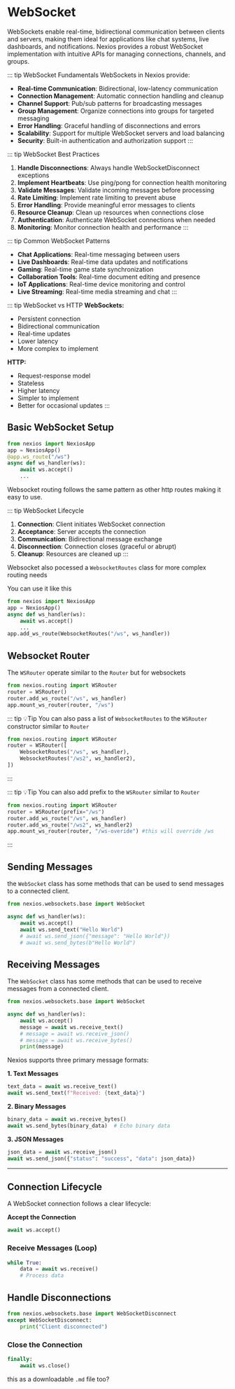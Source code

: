 # WebSocket 
WebSockets enable real-time, bidirectional communication between clients and servers, making them ideal for applications like chat systems, live dashboards, and notifications. Nexios provides a robust WebSocket implementation with intuitive APIs for managing connections, channels, and groups.

::: tip WebSocket Fundamentals
WebSockets in Nexios provide:
- **Real-time Communication**: Bidirectional, low-latency communication
- **Connection Management**: Automatic connection handling and cleanup
- **Channel Support**: Pub/sub patterns for broadcasting messages
- **Group Management**: Organize connections into groups for targeted messaging
- **Error Handling**: Graceful handling of disconnections and errors
- **Scalability**: Support for multiple WebSocket servers and load balancing
- **Security**: Built-in authentication and authorization support
:::

::: tip WebSocket Best Practices
1. **Handle Disconnections**: Always handle WebSocketDisconnect exceptions
2. **Implement Heartbeats**: Use ping/pong for connection health monitoring
3. **Validate Messages**: Validate incoming messages before processing
4. **Rate Limiting**: Implement rate limiting to prevent abuse
5. **Error Handling**: Provide meaningful error messages to clients
6. **Resource Cleanup**: Clean up resources when connections close
7. **Authentication**: Authenticate WebSocket connections when needed
8. **Monitoring**: Monitor connection health and performance
:::

::: tip Common WebSocket Patterns
- **Chat Applications**: Real-time messaging between users
- **Live Dashboards**: Real-time data updates and notifications
- **Gaming**: Real-time game state synchronization
- **Collaboration Tools**: Real-time document editing and presence
- **IoT Applications**: Real-time device monitoring and control
- **Live Streaming**: Real-time media streaming and chat
:::

::: tip WebSocket vs HTTP
**WebSockets:**
- Persistent connection
- Bidirectional communication
- Real-time updates
- Lower latency
- More complex to implement

**HTTP:**
- Request-response model
- Stateless
- Higher latency
- Simpler to implement
- Better for occasional updates
:::

## Basic WebSocket Setup

```python
from nexios import NexiosApp
app = NexiosApp()
@app.ws_route("/ws")
async def ws_handler(ws):
    await ws.accept()
    ...
```
Websocket routing follows the same pattern as other http routes making it easy to use.

::: tip WebSocket Lifecycle
1. **Connection**: Client initiates WebSocket connection
2. **Acceptance**: Server accepts the connection
3. **Communication**: Bidirectional message exchange
4. **Disconnection**: Connection closes (graceful or abrupt)
5. **Cleanup**: Resources are cleaned up
:::

Websocket also pocessed a `WebsocketRoutes` class for more complex routing needs

You can use it like this

```python
from nexios import NexiosApp
app = NexiosApp()
async def ws_handler(ws):
    await ws.accept()
    ...
app.add_ws_route(WebsocketRoutes("/ws", ws_handler))
```

## Websocket Router

The `WSRouter` operate similar to the `Router` but for websockets

```python
from nexios.routing import WSRouter
router = WSRouter()
router.add_ws_route("/ws", ws_handler)
app.mount_ws_router(router, "/ws")
```

::: tip 💡Tip
You can also pass a list of `WebsocketRoutes` to the `WSRouter` constructor similar to `Router` 
```python
from nexios.routing import WSRouter
router = WSRouter([
    WebsocketRoutes("/ws", ws_handler),
    WebsocketRoutes("/ws2", ws_handler2),
])
```
:::

::: tip 💡Tip
You can also add prefix to the `WSRouter` similar to `Router`
```python
from nexios.routing import WSRouter
router = WSRouter(prefix="/ws")
router.add_ws_route("/ws", ws_handler)
router.add_ws_route("/ws2", ws_handler2)
app.mount_ws_router(router, "/ws-overide") #this will override /ws

```
:::

## Sending Messages
the `WebSocket` class has some methods that can be used to send messages to a connected client.

```python
from nexios.websockets.base import WebSocket

async def ws_handler(ws):
    await ws.accept()
    await ws.send_text("Hello World")
    # await ws.send_json({"message": "Hello World"})
    # await ws.send_bytes(b"Hello World")
```

## Receiving Messages

The `WebSocket` class has some methods that can be used to receive messages from a connected client.

```python
from nexios.websockets.base import WebSocket

async def ws_handler(ws):
    await ws.accept()
    message = await ws.receive_text()
    # message = await ws.receive_json()
    # message = await ws.receive_bytes()
    print(message)
```

Nexios supports three primary message formats:



**1. Text Messages**

```python
text_data = await ws.receive_text()
await ws.send_text(f"Received: {text_data}")
```
**2. Binary Messages**

```python
binary_data = await ws.receive_bytes()
await ws.send_bytes(binary_data)  # Echo binary data
```

**3. JSON Messages**

```python
json_data = await ws.receive_json()
await ws.send_json({"status": "success", "data": json_data})
```

---

## Connection Lifecycle

A WebSocket connection follows a clear lifecycle:

**Accept the Connection**

```python
await ws.accept()
```

### Receive Messages (Loop)

```python
while True:
    data = await ws.receive()
    # Process data
```

## Handle Disconnections

```python
from nexios.websockets.base import WebSocketDisconnect
except WebSocketDisconnect:
    print("Client disconnected")
```

###  Close the Connection

```python
finally:
    await ws.close()
```
 this as a downloadable `.md` file too?
```
